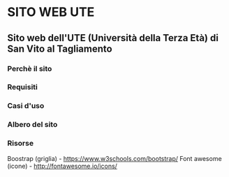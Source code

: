 # SITO WEB UTE
## Sito web dell'UTE (Università della Terza Età) di San Vito al Tagliamento

### Perchè il sito



### Requisiti


### Casi d'uso


### Albero del sito


### Risorse

Boostrap (griglia) - https://www.w3schools.com/bootstrap/
Font awesome (icone) - http://fontawesome.io/icons/



